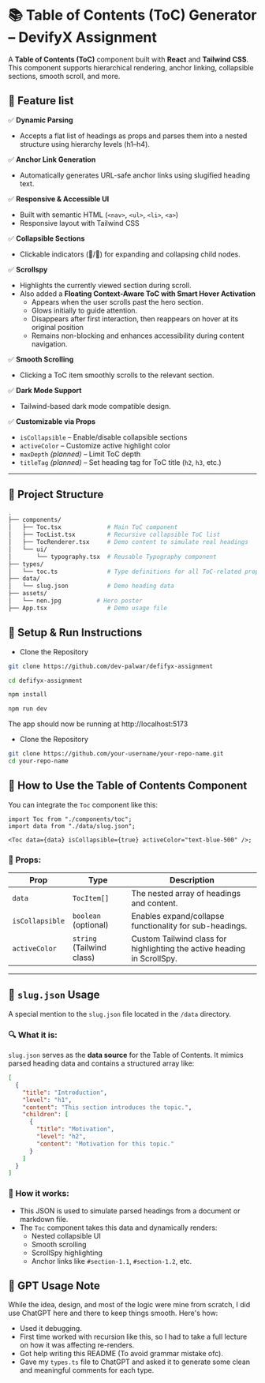 # 📚 Table of Contents (ToC) Generator – DevifyX Assignment

A **Table of Contents (ToC)** component built with **React** and **Tailwind CSS**. This component supports hierarchical rendering, anchor linking, collapsible sections, smooth scroll, and more.

## 🚀 Feature list

✅ **Dynamic Parsing**

- Accepts a flat list of headings as props and parses them into a nested structure using hierarchy levels (h1–h4).

✅ **Anchor Link Generation**

- Automatically generates URL-safe anchor links using slugified heading text.

✅ **Responsive & Accessible UI**

- Built with semantic HTML (`<nav>`, `<ul>`, `<li>`, `<a>`)
- Responsive layout with Tailwind CSS

✅ **Collapsible Sections**

- Clickable indicators (📁/📂) for expanding and collapsing child nodes.

✅ **Scrollspy**

- Highlights the currently viewed section during scroll.
- Also added a **Floating Context-Aware ToC with Smart Hover Activation**
  - Appears when the user scrolls past the hero section.
  - Glows initially to guide attention.
  - Disappears after first interaction, then reappears on hover at its original position
  - Remains non-blocking and enhances accessibility during content navigation.

✅ **Smooth Scrolling**

- Clicking a ToC item smoothly scrolls to the relevant section.

✅ **Dark Mode Support**

- Tailwind-based dark mode compatible design.

✅ **Customizable via Props**

- `isCollapsible` – Enable/disable collapsible sections
- `activeColor` – Customize active highlight color
- `maxDepth` _(planned)_ – Limit ToC depth
- `titleTag` _(planned)_ – Set heading tag for ToC title (`h2`, `h3`, etc.)

---

## 📂 Project Structure

```bash
.
├── components/
│   ├── Toc.tsx             # Main ToC component
│   ├── TocList.tsx         # Recursive collapsible ToC list
│   ├── TocRenderer.tsx     # Demo content to simulate real headings
│   └── ui/
│       └── typography.tsx  # Reusable Typography component
├── types/
│   └── toc.ts              # Type definitions for all ToC-related props & interfaces
├── data/
│   └── slug.json           # Demo heading data
├── assets/
│   └── nen.jpg          # Hero poster
├── App.tsx                 # Demo usage file
```

## 🚀 Setup & Run Instructions

- Clone the Repository

```bash
git clone https://github.com/dev-palwar/defifyx-assignment

cd defifyx-assignment

npm install

npm run dev

```

The app should now be running at http://localhost:5173

- Clone the Repository

```bash
git clone https://github.com/your-username/your-repo-name.git
cd your-repo-name
```

## 🧩 How to Use the Table of Contents Component

You can integrate the `Toc` component like this:

```tsx
import Toc from "./components/toc";
import data from "./data/slug.json";

<Toc data={data} isCollapsible={true} activeColor="text-blue-500" />;
```

### 🔧 Props:

| Prop            | Type                      | Description                                                             |
| --------------- | ------------------------- | ----------------------------------------------------------------------- |
| `data`          | `TocItem[]`               | The nested array of headings and content.                               |
| `isCollapsible` | `boolean` (optional)      | Enables expand/collapse functionality for sub-headings.                 |
| `activeColor`   | `string` (Tailwind class) | Custom Tailwind class for highlighting the active heading in ScrollSpy. |

---

## 📁 `slug.json` Usage

A special mention to the `slug.json` file located in the `/data` directory.

### 🔍 What it is:

`slug.json` serves as the **data source** for the Table of Contents. It mimics parsed heading data and contains a structured array like:

```json
[
  {
    "title": "Introduction",
    "level": "h1",
    "content": "This section introduces the topic.",
    "children": [
      {
        "title": "Motivation",
        "level": "h2",
        "content": "Motivation for this topic."
      }
    ]
  }
]
```

### 🔗 How it works:

- This JSON is used to simulate parsed headings from a document or markdown file.
- The `Toc` component takes this data and dynamically renders:
  - Nested collapsible UI
  - Smooth scrolling
  - ScrollSpy highlighting
  - Anchor links like `#section-1.1`, `#section-1.2`, etc.

## 💬 GPT Usage Note

While the idea, design, and most of the logic were mine from scratch, I did use ChatGPT here and there to keep things smooth. Here's how:

- Used it debugging.
- First time worked with recursion like this, so I had to take a full lecture on how it was affecting re-renders.
- Got help writing this README (To avoid grammar mistake ofc).
- Gave my `types.ts` file to ChatGPT and asked it to generate some clean and meaningful comments for each type.
